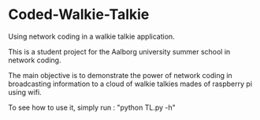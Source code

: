 Coded-Walkie-Talkie
===================

Using network coding in a walkie talkie application.

This is a student project for the Aalborg university summer school in network coding.

The main objective is to demonstrate the power of network coding in broadcasting information to a cloud of walkie talkies mades of raspberry pi using wifi.

To see how to use it, simply run : "python TL.py -h"
